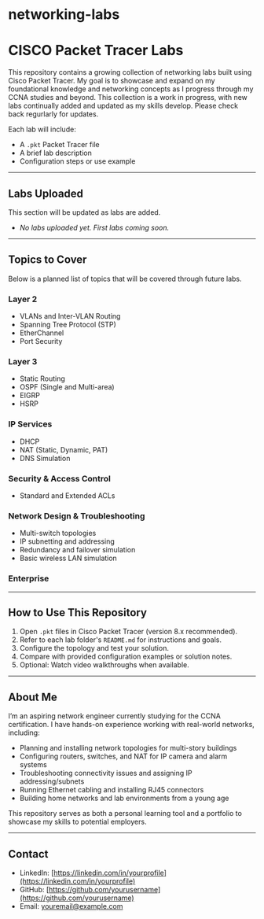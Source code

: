 # networking-labs

# CISCO Packet Tracer Labs

This repository contains a growing collection of networking labs built using Cisco Packet Tracer. My goal is to showcase and expand on my foundational knowledge and networking concepts as I progress through my CCNA studies and beyond.
This collection is a work in progress, with new labs continually added and updated as my skills develop. Please check back regurlarly for updates.

Each lab will include:
- A `.pkt` Packet Tracer file
- A brief lab description
- Configuration steps or use example

---

## Labs Uploaded

This section will be updated as labs are added.

- _No labs uploaded yet. First labs coming soon._

---

## Topics to Cover

Below is a planned list of topics that will be covered through future labs.

### Layer 2
- VLANs and Inter-VLAN Routing
- Spanning Tree Protocol (STP)
- EtherChannel
- Port Security

### Layer 3
- Static Routing
- OSPF (Single and Multi-area)
- EIGRP
- HSRP

### IP Services
- DHCP
- NAT (Static, Dynamic, PAT)
- DNS Simulation

### Security & Access Control
- Standard and Extended ACLs

### Network Design & Troubleshooting
- Multi-switch topologies
- IP subnetting and addressing
- Redundancy and failover simulation
- Basic wireless LAN simulation

### Enterprise
---

## How to Use This Repository

1. Open `.pkt` files in Cisco Packet Tracer (version 8.x recommended).
2. Refer to each lab folder's `README.md` for instructions and goals.
3. Configure the topology and test your solution.
4. Compare with provided configuration examples or solution notes.
5. Optional: Watch video walkthroughs when available.

---

## About Me

I’m an aspiring network engineer currently studying for the CCNA certification. I have hands-on experience working with real-world networks, including:

- Planning and installing network topologies for multi-story buildings
- Configuring routers, switches, and NAT for IP camera and alarm systems
- Troubleshooting connectivity issues and assigning IP addressing/subnets
- Running Ethernet cabling and installing RJ45 connectors
- Building home networks and lab environments from a young age

This repository serves as both a personal learning tool and a portfolio to showcase my skills to potential employers.

---

## Contact

- LinkedIn: [https://linkedin.com/in/yourprofile](https://linkedin.com/in/yourprofile)
- GitHub: [https://github.com/yourusername](https://github.com/yourusername)
- Email: youremail@example.com
